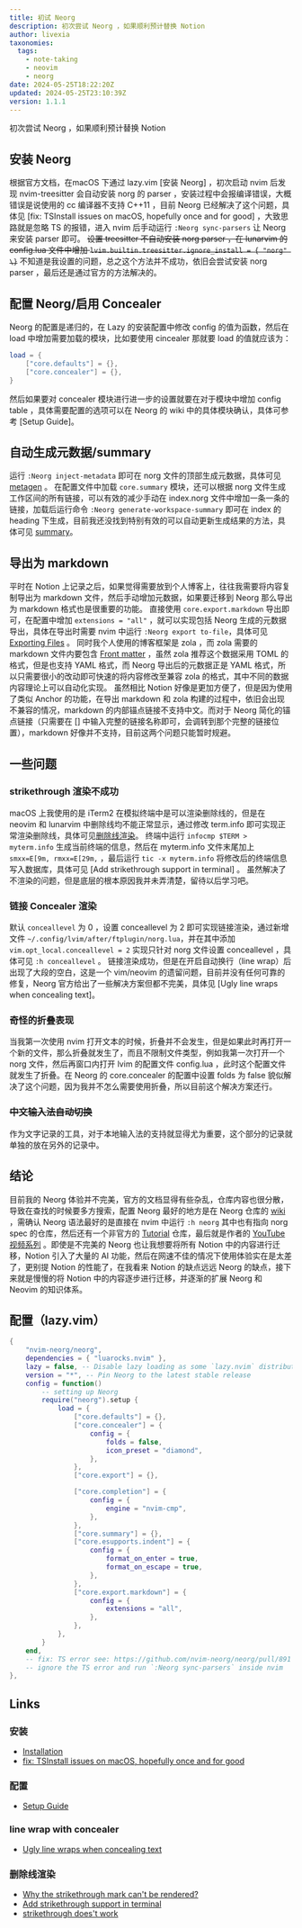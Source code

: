 ```yaml
---
title: 初试 Neorg
description: 初次尝试 Neorg ，如果顺利预计替换 Notion 
author: livexia
taxonomies:
  tags: 
    - note-taking
    - neovim
    - neorg
date: 2024-05-25T18:22:20Z
updated: 2024-05-25T23:10:39Z
version: 1.1.1
---
```


初次尝试 Neorg ，如果顺利预计替换 Notion 


## 安装 Neorg

根据官方文档，在macOS 下通过 lazy.vim [安装 Neorg] ，初次启动 nvim 后发现 nvim-treesitter 会自动安装 norg 的 parser ，安装过程中会报编译错误，大概错误是说使用的 cc 编译器不支持 C++11 ，目前 Neorg 已经解决了这个问题，具体见 [fix: TSInstall issues on macOS, hopefully once and for good] ，大致思路就是忽略 TS 的报错，进入 nvim 后手动运行 `:Neorg sync-parsers` 让 Neorg 来安装 parser 即可。
~~设置 treesitter 不自动安装 norg parser ，在 lunarvim 的 config.lua 文件中增加 `lvim.builtin.treesitter.ignore_install = { "norg" \}`~~ 不知道是我设置的问题，总之这个方法并不成功，依旧会尝试安装 norg parser ，最后还是通过官方的方法解决的。


## 配置 Neorg/启用 Concealer

Neorg 的配置是递归的，在 Lazy 的安装配置中修改 config 的值为函数，然后在 load 中增加需要加载的模块，比如要使用 cincealer 那就要 load 的值就应该为：
```lua
load = {
    ["core.defaults"] = {},
    ["core.concealer"] = {},
}
```
然后如果要对 concealer 模块进行进一步的设置就要在对于模块中增加 config table ，具体需要配置的选项可以在 Neorg 的 wiki 中的具体模块确认，具体可参考 [Setup Guide]。

## 自动生成元数据/summary

运行 `:Neorg inject-metadata` 即可在 norg 文件的顶部生成元数据，具体可见 [metagen](https://github.com/nvim-neorg/neorg/wiki/Metagen) 。
在配置文件中加载 `core.summary` 模块，还可以根据 norg 文件生成工作区间的所有链接，可以有效的减少手动在 index.norg 文件中增加一条一条的链接，加载后运行命令 `:Neorg generate-workspace-summary` 即可在 index 的 heading 下生成，目前我还没找到特别有效的可以自动更新生成结果的方法，具体可见 [summary](https://github.com/nvim-neorg/neorg/wiki/Summary)。


## 导出为 markdown

平时在 Notion 上记录之后，如果觉得需要放到个人博客上，往往我需要将内容复制导出为 markdown 文件，然后手动增加元数据，如果要迁移到 Neorg 那么导出为 markdown 格式也是很重要的功能。
直接使用 `core.export.markdown` 导出即可，在配置中增加 `extensions = "all"` ，就可以实现包括 Neorg 生成的元数据导出，具体在导出时需要 nvim 中运行 `:Neorg export to-file`，具体可见 [Exporting Files](https://github.com/nvim-neorg/neorg/wiki/Exporting-Files) 。
同时我个人使用的博客框架是 zola ，而 zola 需要的 markdown 文件内要包含 [Front matter](https://www.getzola.org/documentation/content/page/#front-matter) ，虽然 zola 推荐这个数据采用 TOML 的格式，但是也支持 YAML 格式，而 Neorg 导出后的元数据正是 YAML 格式，所以只需要很小的改动即可快速的将内容修改至兼容 zola 的格式，其中不同的数据内容理论上可以自动化实现。
虽然相比 Notion 好像是更加方便了，但是因为使用了类似 Anchor 的功能，在导出 markdown 和 zola 构建的过程中，依旧会出现不兼容的情况，markdown 的内部锚点链接不支持中文。而对于 Neorg 简化的锚点链接（只需要在 \[\] 中输入完整的链接名称即可，会调转到那个完整的链接位置），markdown 好像并不支持，目前这两个问题只能暂时规避。

## 一些问题

### strikethrough 渲染不成功

macOS 上我使用的是 iTerm2 在模拟终端中是可以渲染删除线的，但是在 neovim 和 lunarvim 中删除线均不能正常显示，通过修改 term.info 即可实现正常渲染删除线，具体可见[删除线渲染](#shan-chu-xian-xuan-ran)。
终端中运行 `infocmp $TERM > myterm.info` 生成当前终端的信息，然后在 myterm.info 文件末尾加上 `smxx=E[9m, rmxx=E[29m,` ，最后运行 `tic -x myterm.info` 将修改后的终端信息写入数据库，具体可见 [Add strikethrough support in terminal] 。
虽然解决了不渲染的问题，但是底层的根本原因我并未弄清楚，留待以后学习吧。


### 链接 Concealer 渲染

默认 `conceallevel` 为 0 ，设置 conceallevel 为 2 即可实现链接渲染，通过新增文件 `~/.config/lvim/after/ftplugin/norg.lua`，并在其中添加 `vim.opt_local.conceallevel = 2` 实现只针对 norg 文件设置 conceallevel ，具体可见 `:h conceallevel` 。
链接渲染成功，但是在开启自动换行（line wrap）后出现了大段的空白，这是一个 vim/neovim 的遗留问题，目前并没有任何可靠的修复，Neorg 官方给出了一些解决方案但都不完美，具体见 [Ugly line wraps when concealing text]。

### 奇怪的折叠表现

当我第一次使用 nvim 打开文本的时候，折叠并不会发生，但是如果此时再打开一个新的文件，那么折叠就发生了，而且不限制文件类型，例如我第一次打开一个 norg 文件，然后再窗口内打开 lvim 的配置文件 config.lua ，此时这个配置文件就发生了折叠。在 Neorg 的 core.concealer 的配置中设置 folds 为 false 貌似解决了这个问题，因为我并不怎么需要使用折叠，所以目前这个解决方案还行。

### ~~中文输入法自动切换~~

作为文字记录的工具，对于本地输入法的支持就显得尤为重要，这个部分的记录就单独的放在另外的记录中。

## 结论

目前我的 Neorg 体验并不完美，官方的文档显得有些杂乱，仓库内容也很分散，导致在查找的时候要多方搜索，配置 Neorg 最好的地方是在 Neorg 仓库的 [wiki](https://github.com/nvim-neorg/neorg/wiki) ，需确认 Neorg 语法最好的是直接在 nvim 中运行 `:h neorg` 其中也有指向 norg spec 的仓库，然后还有一个非官方的 [Tutorial](https://github.com/pysan3/Norg-Tutorial) 仓库，最后就是作者的 [YouTube 视频系列](https://www.youtube.com/watch?v=NnmRVY22Lq8&list=PLx2ksyallYzVI8CN1JMXhEf62j2AijeDa&index=1) 。即使是不完美的 Neorg 也让我想要将所有 Notion 中的内容进行迁移，Notion 引入了大量的 AI 功能，然后在网速不佳的情况下使用体验实在是太差了，更别提 Notion 的性能了，在我看来 Notion 的缺点远远 Neorg 的缺点，接下来就是慢慢的将 Notion 中的内容逐步进行迁移，并逐渐的扩展 Neorg 和 Neovim 的知识体系。



## 配置（lazy.vim）

```lua
{
    "nvim-neorg/neorg",
    dependencies = { "luarocks.nvim" },
    lazy = false, -- Disable lazy loading as some `lazy.nvim` distributions set `lazy = true` by default
    version = "*", -- Pin Neorg to the latest stable release
    config = function()
        -- setting up Neorg
        require("neorg").setup {
            load = {
                ["core.defaults"] = {},
                ["core.concealer"] = {
                    config = {
                        folds = false,
                        icon_preset = "diamond",
                    },
                },
                ["core.export"] = {},

                ["core.completion"] = {
                    config = {
                        engine = "nvim-cmp",
                    },
                },
                ["core.summary"] = {},
                ["core.esupports.indent"] = {
                    config = {
                        format_on_enter = true,
                        format_on_escape = true,
                    },
                },
                ["core.export.markdown"] = {
                    config = {
                        extensions = "all",
                    },
                },
            },
        }
    end,
    -- fix: TS error see: https://github.com/nvim-neorg/neorg/pull/891
    -- ignore the TS error and run `:Neorg sync-parsers` inside nvim
},
```



## Links

### 安装

- [Installation](https://github.com/nvim-neorg/neorg?tab=readme-ov-file#lazynvim)
- [fix: TSInstall issues on macOS, hopefully once and for good](https://github.com/nvim-neorg/neorg/pull/891)

### 配置

- [Setup Guide](https://github.com/nvim-neorg/neorg/wiki/Setup-Guide)

### line wrap with concealer

- [Ugly line wraps when concealing text](https://github.com/nvim-neorg/neorg/wiki/Dependencies#ugly-line-wraps-when-concealing-text)

### 删除线渲染

- [Why the strikethrough mark can't be rendered?](https://github.com/neovim/neovim/discussions/24346)
- [Add strikethrough support in terminal](https://github.com/neovim/neovim/issues/3436)
- [strikethrough does't work](https://github.com/nvim-neorg/neorg/discussions/755#discussioncomment-5052354)
